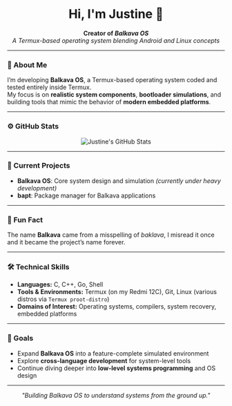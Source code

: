 <h1 align="center">Hi, I'm Justine 👋</h1>

<p align="center">
  <b>Creator of <i>Balkava OS</i></b><br>
  <i>A Termux-based operating system blending Android and Linux concepts</i>
</p>

---

### 🧠 About Me  
I’m developing **Balkava OS**, a Termux-based operating system coded and tested entirely inside Termux.  
My focus is on **realistic system components**, **bootloader simulations**, and building tools that mimic the behavior of **modern embedded platforms**.  

---

### ⚙️ GitHub Stats  
<p align="center">
  <img 
    src="https://github-readme-stats-one-bice.vercel.app/api?username=blankblank-2A&show_icons=true&include_all_commits=true&count_private=true&bg_color=00000000&text_color=808080&hide_border=true&show=reviews,discussions_started,discussions_answered,prs_merged,prs_merged_percentage&role=OWNER,ORGANIZATION_MEMBER,COLLABORATOR"
    alt="Justine's GitHub Stats"
  />
</p>

---

### 🔭 Current Projects  
- **Balkava OS**: Core system design and simulation *(currently under heavy development)*  
- **bapt**: Package manager for Balkava applications  

---

### 🎲 Fun Fact  
The name **Balkava** came from a misspelling of *baklava*, I misread it once and it became the project’s name forever.  

---

### 🛠 Technical Skills  
- **Languages:** C, C++, Go, Shell  
- **Tools & Environments:** Termux (on my Redmi 12C), Git, Linux (various distros via `Termux proot-distro`)  
- **Domains of Interest:** Operating systems, compilers, system recovery, embedded platforms  

---

### 🎯 Goals  
- Expand **Balkava OS** into a feature-complete simulated environment  
- Explore **cross-language development** for system-level tools  
- Continue diving deeper into **low-level systems programming** and OS design  

---

<p align="center"><i>"Building Balkava OS to understand systems from the ground up."</i></p>